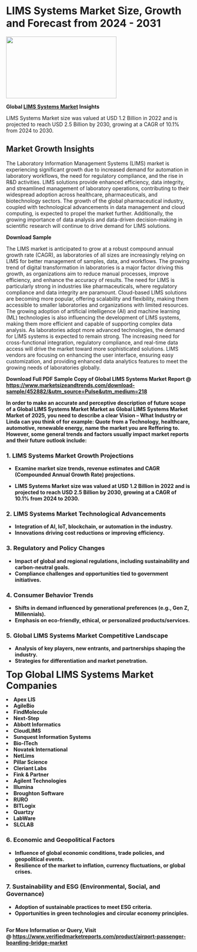 <H1>LIMS Systems Market Size, Growth and Forecast from 2024 - 2031</H1><img class="aligncenter size-medium wp-image-584254" src="https://thirdeyenews.in/wp-content/uploads/2024/09/Global-Market-Research-300x168.jpeg" alt="" width="300" height="168" /><p><strong>Global&nbsp;<a href="https://www.marketsizeandtrends.com/download-sample/452882/&amp;utm_source=Pulse&amp;utm_medium=218">LIMS Systems Market</a> Insights</strong></p><p>LIMS Systems Market size was valued at USD 1.2 Billion in 2022 and is projected to reach USD 2.5 Billion by 2030, growing at a CAGR of 10.1% from 2024 to 2030.</p><p><h2>Market Growth Insights</h2> <p>The Laboratory Information Management Systems (LIMS) market is experiencing significant growth due to increased demand for automation in laboratory workflows, the need for regulatory compliance, and the rise in R&D activities. LIMS solutions provide enhanced efficiency, data integrity, and streamlined management of laboratory operations, contributing to their widespread adoption across healthcare, pharmaceuticals, and biotechnology sectors. The growth of the global pharmaceutical industry, coupled with technological advancements in data management and cloud computing, is expected to propel the market further. Additionally, the growing importance of data analysis and data-driven decision-making in scientific research will continue to drive demand for LIMS solutions.</p> <p><strong>Download Sample</strong></p> <p>The LIMS market is anticipated to grow at a robust compound annual growth rate (CAGR), as laboratories of all sizes are increasingly relying on LIMS for better management of samples, data, and workflows. The growing trend of digital transformation in laboratories is a major factor driving this growth, as organizations aim to reduce manual processes, improve efficiency, and enhance the accuracy of results. The need for LIMS is particularly strong in industries like pharmaceuticals, where regulatory compliance and data integrity are paramount. Cloud-based LIMS solutions are becoming more popular, offering scalability and flexibility, making them accessible to smaller laboratories and organizations with limited resources. The growing adoption of artificial intelligence (AI) and machine learning (ML) technologies is also influencing the development of LIMS systems, making them more efficient and capable of supporting complex data analysis. As laboratories adopt more advanced technologies, the demand for LIMS systems is expected to remain strong. The increasing need for cross-functional integration, regulatory compliance, and real-time data access will drive the market toward more sophisticated solutions. LIMS vendors are focusing on enhancing the user interface, ensuring easy customization, and providing enhanced data analytics features to meet the growing needs of laboratories globally. <p><strong></p><p><span class=""><strong>Download Full PDF Sample Copy of Global LIMS Systems Market Report</strong> @ <a href="https://www.marketsizeandtrends.com/download-sample/452882/&amp;utm_source=Pulse&amp;utm_medium=218" target="_blank">https://www.marketsizeandtrends.com/download-sample/452882/&amp;utm_source=Pulse&amp;utm_medium=218</a></span></p><p>In order to make an accurate and perceptive description of future scope of a Global&nbsp;LIMS Systems Market Market as Global&nbsp;LIMS Systems Market Market of 2025, you need to describe a clear Vision &ndash; What Industry or Linda can you think of for example: Quote from a Technology, healthcare, automotive, renewable energy, name the market you are Reffering to. However, some general trends and factors usually impact market reports and their future outlook include:</p><h3>1.&nbsp;<strong>LIMS Systems Market Growth Projections</strong></h3><ul><li>Examine market size trends, revenue estimates and CAGR (Compounded Annual Growth Rate) projections.</li><li><p>LIMS Systems Market size was valued at USD 1.2 Billion in 2022 and is projected to reach USD 2.5 Billion by 2030, growing at a CAGR of 10.1% from 2024 to 2030.</p></li></ul><h3>2.&nbsp;<strong>LIMS Systems Market Technological Advancements</strong></h3><ul><li>Integration of AI, IoT, blockchain, or automation in the industry.</li><li>Innovations driving cost reductions or improving efficiency.</li></ul><h3>3.&nbsp;<strong>Regulatory and Policy Changes</strong></h3><ul><li>Impact of global and regional regulations, including sustainability and carbon-neutral goals.</li><li>Compliance challenges and opportunities tied to government initiatives.</li></ul><h3>4.&nbsp;<strong>Consumer Behavior Trends</strong></h3><ul><li>Shifts in demand influenced by generational preferences (e.g., Gen Z, Millennials).</li><li>Emphasis on eco-friendly, ethical, or personalized products/services.</li></ul><h3>5.&nbsp;<strong>Global LIMS Systems Market Competitive Landscape</strong></h3><ul><li>Analysis of key players, new entrants, and partnerships shaping the industry.</li><li>Strategies for differentiation and market penetration.</li></ul><p data-pm-slice="1 1 []"><span style="color: inherit; font-family: inherit; font-size: 25px;">Top Global LIMS Systems Market Companies</span></p><div class="" data-test-id=""><p><li>Apex LIS</li><li> AgileBio</li><li> FindMolecule</li><li> Next-Step</li><li> Abbott Informatics</li><li> CloudLIMS</li><li> Sunquest Information Systems</li><li> Bio-ITech</li><li> Novatek International</li><li> NetLims</li><li> Pillar Science</li><li> Cleriant Labs</li><li> Fink & Partner</li><li> Agilent Technologies</li><li> Illumina</li><li> Broughton Software</li><li> RURO</li><li> BITLogix</li><li> Quartzy</li><li> LabWare</li><li> SLCLAB</li></p></div><h3>6.&nbsp;<strong>Economic and Geopolitical Factors</strong></h3><ul><li>Influence of global economic conditions, trade policies, and geopolitical events.</li><li>Resilience of the market to inflation, currency fluctuations, or global crises.</li></ul><h3>7.&nbsp;<strong>Sustainability and ESG (Environmental, Social, and Governance)</strong></h3><ul><li>Adoption of sustainable practices to meet ESG criteria.</li><li>Opportunities in green technologies and circular economy principles.</li></ul><h2><strong style="font-size: 14px;">For More Information or Query, Visit @&nbsp;</strong><a style="background-color: #ffffff; font-size: 14px;" href="https://www.marketsizeandtrends.com/report/lims-systems-market/" target="_blank">https://www.verifiedmarketreports.com/product/airport-passenger-boarding-bridge-market</a></h2>
